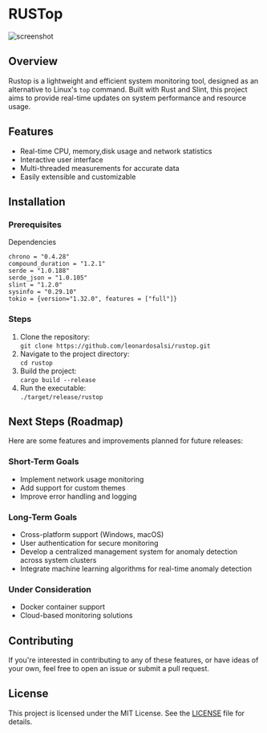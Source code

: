 # RUSTop

![screenshot](https://github.com/leonardosalsi/rustop/assets/55445584/3e9bec4e-2202-48c4-88ca-4be1cd21e317)
## Overview
Rustop is a lightweight and efficient system monitoring tool, designed as an alternative to Linux's `top` command. Built with Rust and Slint, this project aims to provide real-time updates on system performance and resource usage.

## Features
- Real-time CPU, memory,disk usage and network statistics
- Interactive user interface
- Multi-threaded measurements for accurate data
- Easily extensible and customizable

## Installation

### Prerequisites
Dependencies
```
chrono = "0.4.28"
compound_duration = "1.2.1"
serde = "1.0.188"
serde_json = "1.0.105"
slint = "1.2.0"
sysinfo = "0.29.10"
tokio = {version="1.32.0", features = ["full"]}
```

### Steps
1. Clone the repository:<br>
```git clone https://github.com/leonardosalsi/rustop.git```
2. Navigate to the project directory:<br>
```cd rustop```
3. Build the project:<br>
```cargo build --release```
4. Run the executable:<br>
```./target/release/rustop```

## Next Steps (Roadmap)

Here are some features and improvements planned for future releases:

### Short-Term Goals
- Implement network usage monitoring
- Add support for custom themes
- Improve error handling and logging

### Long-Term Goals
- Cross-platform support (Windows, macOS)
- User authentication for secure monitoring
- Develop a centralized management system for anomaly detection across system clusters
- Integrate machine learning algorithms for real-time anomaly detection

### Under Consideration
- Docker container support
- Cloud-based monitoring solutions

## Contributing
If you're interested in contributing to any of these features, or have ideas of your own, feel free to open an issue or submit a pull request.

## License
This project is licensed under the MIT License. See the [LICENSE](LICENSE) file for details.
